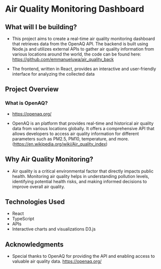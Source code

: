 # Air Quality Monitoring Dashboard

## What will I be building?

- This project aims to create a real-time air quality monitoring dashboard that retrieves data from the OpenAQ API. The backend is built using Node.js and utilizes external APIs to gather air quality information from various locations around the world, the code can be found here: https://github.com/emmanueluwa/air_quality_back

- The frontend, written in React, provides an interactive and user-friendly interface for analyzing the collected data

## Project Overview

### What is OpenAQ?

- https://openaq.org/

- OpenAQ is an platform that provides real-time and historical air quality data from various locations globally. It offers a comprehensive API that allows developers to access air quality information for different parameters such as PM2.5, PM10, temperature, and more. (https://en.wikipedia.org/wiki/Air_quality_index)

## Why Air Quality Monitoring?

- Air quality is a critical environmental factor that directly impacts public health. Monitoring air quality helps in understanding pollution levels, identifying potential health risks, and making informed decisions to improve overall air quality.

## Technologies Used

- React
- TypeScript
- APIs
- Interactive charts and visualizations D3.js

## Acknowledgments

- Special thanks to OpenAQ for providing the API and enabling access to valuable air quality data. https://openaq.org/
